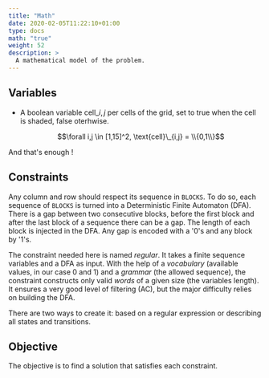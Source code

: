```yaml
---
title: "Math"
date: 2020-02-05T11:22:10+01:00
type: docs
math: "true"
weight: 52
description: >
  A mathematical model of the problem.
---
```


Variables
---------

-   A boolean variable $\text{cell}\_{i,j}$ per cells of the grid, set to
    true when the cell is shaded, false oterhwise.

    $$\forall i,j \in [1,15]^2, \text{cell}\_{i,j} = \\{0,1\\}$$

And that's enough !

Constraints
-----------

Any column and row should respect its sequence in `BLOCKS`. To do so,
each sequence of `BLOCKS` is turned into a Deterministic Finite
Automaton (DFA). There is a gap between two consecutive blocks, before
the first block and after the last block of a sequence there can be a
gap. The length of each block is injected in the DFA. Any gap is encoded
with a '0's and any block by '1's.

The constraint needed here is named *regular*. It takes a finite
sequence variables and a DFA as input. With the help of a *vocabulary*
(available values, in our case 0 and 1) and a *grammar* (the allowed
sequence), the constraint constructs only valid *words* of a given size
(the variables length). It ensures a very good level of filtering (AC),
but the major difficulty relies on building the DFA.

There are two ways to create it: based on a regular expression or
describing all states and transitions.

Objective
---------

The objective is to find a solution that satisfies each constraint.